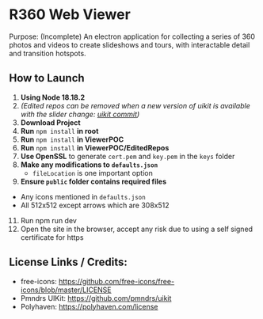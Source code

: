 # R360 Web Viewer

Purpose: 
  (Incomplete) An electron application for collecting a series of 360 photos and videos to create slideshows and tours, with interactable detail and transition hotspots. 


## How to Launch

1. **Using Node 18.18.2**
2. *(Edited repos can be removed when a new version of uikit is available with the slider change: [uikit commit](https://github.com/pmndrs/uikit/commit/ccdd6299b491789eec07b2738f9da8eb3bb57eca))*
3. **Download Project**
4. **Run** `npm install` **in root**
5. **Run** `npm install` **in ViewerPOC**
6. **Run** `npm install` **in ViewerPOC/EditedRepos**
7. **Use OpenSSL** to generate `cert.pem` and `key.pem` in the `keys` folder
9. **Make any modifications to `defaults.json`**
   - `fileLocation` is one important option
10. **Ensure `public` folder contains required files**
   - Any icons mentioned in `defaults.json`
   -	All 512x512 except arrows which are 308x512
11. Run npm run dev
12. Open the site in the browser, accept any risk due to using a self signed certificate for https


## License Links / Credits:
-  free-icons: https://github.com/free-icons/free-icons/blob/master/LICENSE
-  Pmndrs UIKit: https://github.com/pmndrs/uikit
-  Polyhaven: https://polyhaven.com/license
